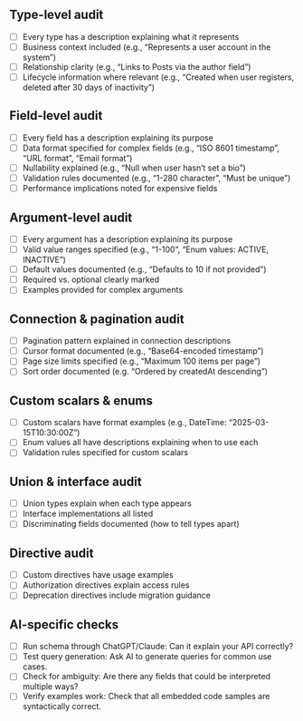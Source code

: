 ## Type-level audit

- [ ]  Every type has a description explaining what it represents
- [ ]  Business context included (e.g., “Represents a user account in the system”)
- [ ]  Relationship clarity (e.g., “Links to Posts via the author field”)
- [ ]  Lifecycle information where relevant (e.g., “Created when user registers, deleted after 30 days of inactivity”)

## Field-level audit

- [ ]  Every field has a description explaining its purpose
- [ ]  Data format specified for complex fields (e.g., “ISO 8601 timestamp”, “URL format”, “Email format”)
- [ ]  Nullability explained (e.g., “Null when user hasn’t set a bio”)
- [ ]  Validation rules documented (e.g., “1-280 character”, “Must be unique”)
- [ ]  Performance implications noted for expensive fields

## Argument-level audit

- [ ]  Every argument has a description explaining its purpose
- [ ]  Valid value ranges specified (e.g., “1-100”, “Enum values: ACTIVE, INACTIVE”)
- [ ]  Default values documented (e.g., “Defaults to 10 if not provided”)
- [ ]  Required vs. optional clearly marked
- [ ]  Examples provided for complex arguments

## Connection & pagination audit

- [ ]  Pagination pattern explained in connection descriptions
- [ ]  Cursor format documented (e.g., “Base64-encoded timestamp”)
- [ ]  Page size limits specified (e.g., “Maximum 100 items per page”)
- [ ]  Sort order documented (e.g. “Ordered by createdAt descending”)

## Custom scalars & enums

- [ ]  Custom scalars have format examples (e.g., DateTime: “2025-03-15T10:30:00Z”)
- [ ]  Enum values all have descriptions explaining when to use each
- [ ]  Validation rules specified for custom scalars

## Union & interface audit

- [ ]  Union types explain when each type appears
- [ ]  Interface implementations all listed
- [ ]  Discriminating fields documented (how to tell types apart)

## Directive audit

- [ ]  Custom directives have usage examples
- [ ]  Authorization directives explain access rules
- [ ]  Deprecation directives include migration guidance

## AI-specific checks

- [ ]  Run schema through ChatGPT/Claude: Can it explain your API correctly?
- [ ]  Test query generation: Ask AI to generate queries for common use cases.
- [ ]  Check for ambiguity: Are there any fields that could be interpreted multiple ways?
- [ ]  Verify examples work: Check that all embedded code samples are syntactically correct.
